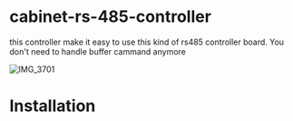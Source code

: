 # cabinet-rs-485-controller

this controller make it easy to use this kind of rs485 controller board. You don't need to handle buffer cammand anymore

![IMG_3701](https://user-images.githubusercontent.com/12065545/177164737-093edaf3-299b-40c7-a597-dc3012142188.JPG)

# Installation
